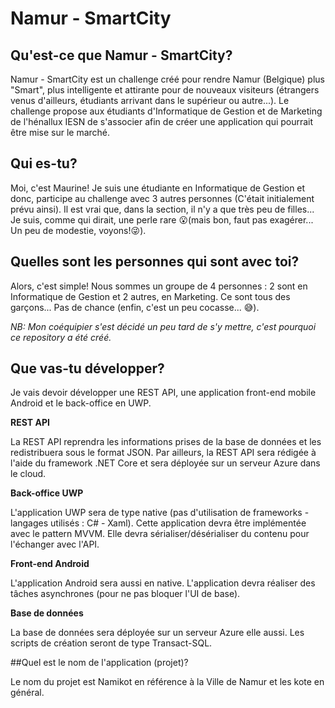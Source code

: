 # Namur - SmartCity
## Qu'est-ce que Namur - SmartCity?

Namur - SmartCity est un challenge créé pour rendre Namur (Belgique) plus "Smart", plus intelligente et attirante pour de nouveaux visiteurs (étrangers venus d'ailleurs, étudiants arrivant dans le supérieur ou autre...). Le challenge propose aux étudiants d'Informatique de Gestion et de Marketing de l'hénallux IESN de s'associer afin de créer une application qui pourrait être mise sur le marché. 
 
## Qui es-tu?
 
Moi, c'est Maurine! Je suis une étudiante en Informatique de Gestion et donc, participe au challenge avec 3 autres personnes (C'était initialement prévu ainsi). Il est vrai que, dans la section, il n'y a que très peu de filles... Je suis, comme qui dirait, une perle rare :open_mouth:(mais bon, faut pas exagérer... Un peu de modestie, voyons!:stuck_out_tongue_winking_eye:).
 
## Quelles sont les personnes qui sont avec toi?
 
Alors, c'est simple! Nous sommes un groupe de 4 personnes : 2 sont en Informatique de Gestion et 2 autres, en Marketing. Ce sont tous des garçons... Pas de chance (enfin, c'est un peu cocasse... :sweat_smile:).

*NB: Mon coéquipier s'est décidé un peu tard de s'y mettre, c'est pourquoi ce repository a été créé.*
 
## Que vas-tu développer?
 
Je vais devoir développer une REST API, une application front-end mobile Android et le back-office en UWP. 
 
**REST API**
 
La REST API reprendra les informations prises de la base de données et les redistribuera sous le format JSON. Par ailleurs, la REST API sera rédigée à l'aide du framework .NET Core et sera déployée sur un serveur Azure dans le cloud.
 
**Back-office UWP**
 
L'application UWP sera de type native (pas d'utilisation de frameworks - langages utilisés : C\# - Xaml). Cette application devra être implémentée avec le pattern MVVM. Elle devra sérialiser/désérialiser du contenu pour l'échanger avec l'API.
 
**Front-end Android**
 
L'application Android sera aussi en native. L'application devra réaliser des tâches asynchrones (pour ne pas bloquer l'UI de base).
 
**Base de données**
 
La base de données sera déployée sur un serveur Azure elle aussi. Les scripts de création seront de type Transact-SQL.
 
##Quel est le nom de l'application (projet)?

Le nom du projet est Namikot en référence à la Ville de Namur et les kote en général.